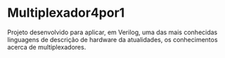 # Multiplexador4por1
Projeto desenvolvido para aplicar, em Verilog, uma das mais conhecidas linguagens de descrição de hardware da atualidades, os conhecimentos acerca de multiplexadores.
